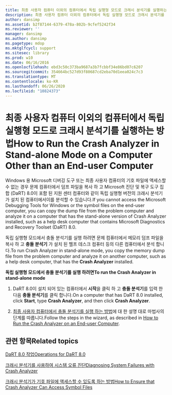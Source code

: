 ```yaml
---
title: 최종 사용자 컴퓨터 이외의 컴퓨터에서 독립 실행형 모드로 크래시 분석기를 실행하는 방법
description: 최종 사용자 컴퓨터 이외의 컴퓨터에서 독립 실행형 모드로 크래시 분석기를 실행하는 방법
author: dansimp
ms.assetid: b2f87144-6379-478a-802b-9cfef5242f34
ms.reviewer: ''
manager: dansimp
ms.author: dansimp
ms.pagetype: mdop
ms.mktglfcycl: support
ms.sitesec: library
ms.prod: w10
ms.date: 06/16/2016
ms.openlocfilehash: ebd3c50c373ba9687a3b7fcbbf34e86bd07c6207
ms.sourcegitcommit: 354664bc527d93f80687cd2eba70d1eea024c7c3
ms.translationtype: MT
ms.contentlocale: ko-KR
ms.lasthandoff: 06/26/2020
ms.locfileid: "10824373"
---
```

# <span data-ttu-id="9b1ac-103">최종 사용자 컴퓨터 이외의 컴퓨터에서 독립 실행형 모드로 크래시 분석기를 실행하는 방법</span><span class="sxs-lookup"><span data-stu-id="9b1ac-103">How to Run the Crash Analyzer in Stand-alone Mode on a Computer Other than an End-user Computer</span></span>


<span data-ttu-id="9b1ac-104">Windows 용 Microsoft 디버깅 도구 또는 최종 사용자 컴퓨터의 기호 파일에 액세스할 수 없는 경우 문제 컴퓨터에서 덤프 파일을 복사 하 고 Microsoft 진단 및 복구 도구 집합 (DaRT) 8.0이 포함 된 지원 센터 컴퓨터와 같이 독립 실행형 버전의 크래시 분석기가 설치 된 컴퓨터에서이를 분석할 수 있습니다.</span><span class="sxs-lookup"><span data-stu-id="9b1ac-104">If you cannot access the Microsoft Debugging Tools for Windows or the symbol files on the end-user computer, you can copy the dump file from the problem computer and analyze it on a computer that has the stand-alone version of Crash Analyzer installed, such as a help desk computer that contains Microsoft Diagnostics and Recovery Toolset (DaRT) 8.0.</span></span>

<span data-ttu-id="9b1ac-105">독립 실행형 모드에서 충돌 분석기를 실행 하려면 문제 컴퓨터에서 메모리 덤프 파일을 복사 하 고 **충돌 분석기** 가 설치 된 헬프 데스크 컴퓨터 등의 다른 컴퓨터에서 분석 합니다.</span><span class="sxs-lookup"><span data-stu-id="9b1ac-105">To run Crash Analyzer in stand-alone mode, you copy the memory dump file from the problem computer and analyze it on another computer, such as a help desk computer, that has the **Crash Analyzer** installed.</span></span>

**<span data-ttu-id="9b1ac-106">독립 실행형 모드에서 충돌 분석기를 실행 하려면</span><span class="sxs-lookup"><span data-stu-id="9b1ac-106">To run the Crash Analyzer in stand-alone mode</span></span>**

1.  <span data-ttu-id="9b1ac-107">DaRT 8.0이 설치 되어 있는 컴퓨터에서 **시작**을 클릭 하 고 **충돌 분석기**를 입력 한 다음 **충돌 분석기**를 클릭 합니다.</span><span class="sxs-lookup"><span data-stu-id="9b1ac-107">On a computer that has DaRT 8.0 installed, click **Start**, type **Crash Analyzer**, and then click **Crash Analyzer**.</span></span>

2.  <span data-ttu-id="9b1ac-108">[최종 사용자 컴퓨터에서 충돌 분석기를 실행 하는 방법](how-to-run-the-crash-analyzer-on-an-end-user-computer-dart-8.md)에 대 한 설명 대로 마법사의 단계를 따릅니다.</span><span class="sxs-lookup"><span data-stu-id="9b1ac-108">Follow the steps in the wizard, as described in [How to Run the Crash Analyzer on an End-user Computer](how-to-run-the-crash-analyzer-on-an-end-user-computer-dart-8.md).</span></span>

## <span data-ttu-id="9b1ac-109">관련 항목</span><span class="sxs-lookup"><span data-stu-id="9b1ac-109">Related topics</span></span>


[<span data-ttu-id="9b1ac-110">DaRT 8.0 작업</span><span class="sxs-lookup"><span data-stu-id="9b1ac-110">Operations for DaRT 8.0</span></span>](operations-for-dart-80-dart-8.md)

[<span data-ttu-id="9b1ac-111">크래시 분석기를 사용하여 시스템 오류 진단</span><span class="sxs-lookup"><span data-stu-id="9b1ac-111">Diagnosing System Failures with Crash Analyzer</span></span>](diagnosing-system-failures-with-crash-analyzer--dart-8.md)

[<span data-ttu-id="9b1ac-112">크래시 분석기가 기호 파일에 액세스할 수 있도록 하는 방법</span><span class="sxs-lookup"><span data-stu-id="9b1ac-112">How to Ensure that Crash Analyzer Can Access Symbol Files</span></span>](how-to-ensure-that-crash-analyzer-can-access-symbol-files.md)

 

 





